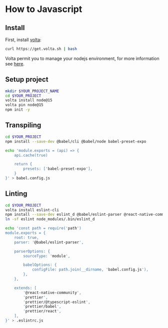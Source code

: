 # How to Javascript

## Install

First, install [volta](https://volta.sh):
```bash
curl https://get.volta.sh | bash
```

Volta permit you to manage your nodejs environment, for more information see [here](https://docs.volta.sh/guide/#why-volta).

## Setup project

```bash
mkdir $YOUR_PROJECT_NAME
cd $YOUR_PROJECT
volta install node@15
volta pin node@15
npm init -y
```

## Transpiling

```bash
cd $YOUR_PROJECT
npm install --save-dev @babel/cli @babel/node babel-preset-expo

echo 'module.exports = (api) => {
	api.cache(true)

	return {
		presets: ['babel-preset-expo'],
	}
}' > babel.config.js
```

## Linting

```bash
cd $YOUR_PROJECT
volta install eslint-cli
npm install --save-dev eslint_d @babel/eslint-parser @react-native-community/eslint-config
ln -sf eslint node_modules/.bin/eslint_d

echo 'const path = require('path')
module.exports = {
	root: true,
	parser: '@babel/eslint-parser',

	parserOptions: {
		sourceType: 'module',

		babelOptions: {
			configFile: path.join(__dirname, 'babel.config.js'),
		},
	},

	extends: [
		'@react-native-community',
		'prettier',
		'prettier/@typescript-eslint',
		'prettier/babel',
		'prettier/react',
	],
}' > .eslintrc.js
```
